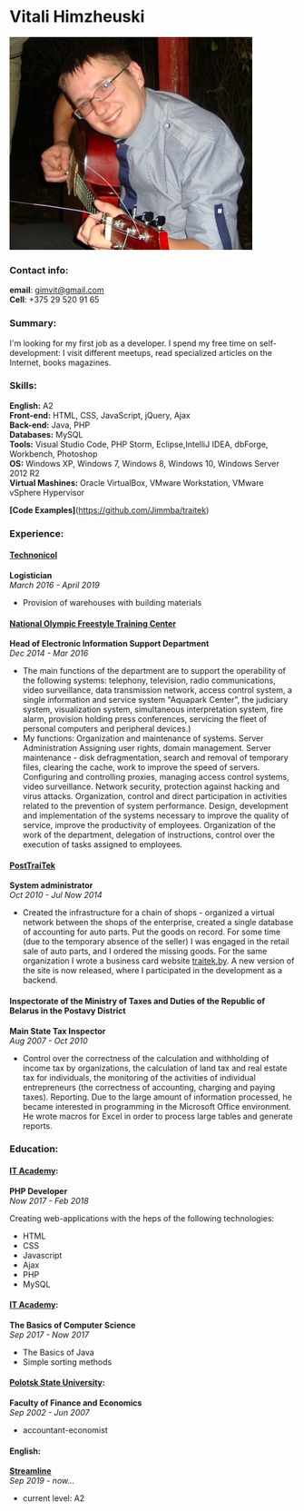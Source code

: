 # Vitali Himzheuski  
 
![my photo](/img/photo.jpg)  
 
### Contact info:  
**email**: gimvit@gmail.com  
**Cell**: +375 29 520 91 65  
 
### Summary:  
 
I'm looking for my first job as a developer. I spend my free time on self-development: I visit different meetups, read specialized articles on the Internet, books magazines.  
 
### Skills:  
**English:** A2  
**Front-end:** HTML, CSS, JavaScript, jQuery, Ajax  
**Back-end:** Java, PHP  
**Databases:** MySQL  
**Tools:** Visual Studio Code, PHP Storm, Eclipse,IntelliJ IDEA, dbForge, Workbench, Photoshop  
**OS:** Windows XP, Windows 7, Windows 8, Windows 10, Windows Server 2012 R2  
**Virtual Mashines:** Oracle VirtualBox, VMware Workstation, VMware vSphere Hypervisor  
 
**[Code Examples]**(https://github.com/Jimmba/traitek)  
 
### Experience:  
#### [Technonicol](https://tstn.by/)  
**Logistician**  
_March 2016 - April 2019_  
 
+ Provision of warehouses with building materials  
 
#### [National Olympic Freestyle Training Center](https://www.free-style.by/)  
**Head of Electronic Information Support Department**  
_Dec 2014 - Mar 2016_  
+ The main functions of the department are to support the operability of the following systems: telephony, television, radio communications, video surveillance, data transmission network, access control system, a single information and service system "Aquapark Center", the judiciary system, visualization system, simultaneous interpretation system, fire alarm, provision holding press conferences, servicing the fleet of personal computers and peripheral devices.)
+ My functions: Organization and maintenance of systems. Server Administration Assigning user rights, domain management. Server maintenance - disk defragmentation, search and removal of temporary files, clearing the cache, work to improve the speed of servers. Configuring and controlling proxies, managing access control systems, video surveillance. Network security, protection against hacking and virus attacks. Organization, control and direct participation in activities related to the prevention of system performance. Design, development and implementation of the systems necessary to improve the quality of service, improve the productivity of employees. Organization of the work of the department, delegation of instructions, control over the execution of tasks assigned to employees.  
 
#### [PostTraiTek](https://traitek.by/)  
**System administrator**  
_Oct 2010 - Jul Now 2014_  
+ Created the infrastructure for a chain of shops - organized a virtual network between the shops of the enterprise, created a single database of accounting for auto parts. Put the goods on record. For some time (due to the temporary absence of the seller) I was engaged in the retail sale of auto parts, and I ordered the missing goods. For the same organization I wrote a business card website [traitek.by](http://traitek.by). A new version of the site is now released, where I participated in the development as a backend.  
 
#### Inspectorate of the Ministry of Taxes and Duties of the Republic of Belarus in the Postavy District  
**Main State Tax Inspector**  
_Aug 2007 - Oct 2010_  
+ Control over the correctness of the calculation and withholding of income tax by organizations, the calculation of land tax and real estate tax for individuals, the monitoring of the activities of individual entrepreneurs (the correctness of accounting, charging and paying taxes). Reporting. Due to the large amount of information processed, he became interested in programming in the Microsoft Office environment. He wrote macros for Excel in order to process large tables and generate reports.  
 
### Education:  
#### [IT Academy](https://www.it-academy.by/):  
**PHP Developer**  
_Now 2017 - Feb 2018_  
 
Creating web-applications with the heps of the following technologies:  
 
- HTML  
- CSS  
- Javascript  
- Ajax  
- PHP  
- MySQL  
 
#### [IT Academy](https://www.it-academy.by/):  
**The Basics of Computer Science**  
_Sep 2017 - Now 2017_  
+ The Basics of Java  
+ Simple sorting methods  
 
#### [Polotsk State University](https://psu.by/):  
**Faculty of Finance and Economics**  
_Sep 2002 - Jun 2007_  
+ accountant-economist  
 
#### English:  
**[Streamline](https://str.by/)**  
_Sep 2019 - now..._  

+ current level: A2  